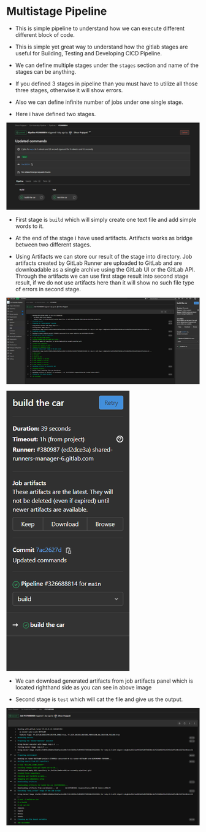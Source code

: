 # Multistage Pipeline

- This is simple pipeline to understand how we can execute different different block of code.

- This is simple yet great way to understand how the gitlab stages are useful for Building, Testing and Developing CICD Pipeline.

- We can define multiple stages under the `stages` section and name of the stages can be anything.

- If you defined 3 stages in pipeline than you must have to utilize all those three stages, otherwise it will show errors.

- Also we can define infinite number of jobs under one single stage.

- Here i have defined two stages.

![Stages defined in Pipeline](https://github.com/imdhruv99/GitLab-CICD/blob/main/02%20MultiStage%20Pipeline/Images/01.png)

- First stage is `build` which will simply create one text file and add simple words to it.

- At the end of the stage i have used artifacts. Artifacts works as bridge between two different stages.

- Using Artifacts we can store our result of the stage into directory. Job artifacts created by GitLab Runner are uploaded to GitLab and are downloadable as a single archive using the GitLab UI or the GitLab API. Through the artifacts we can use first stage result into second stage result, if we do not use artifacts here than it will show no such file type of errors in second stage.

![First Stage output](https://github.com/imdhruv99/GitLab-CICD/blob/main/02%20MultiStage%20Pipeline/Images/02.png)

![Job artifacts](https://github.com/imdhruv99/GitLab-CICD/blob/main/02%20MultiStage%20Pipeline/Images/04.png)

- We can download generated artifacts from job artifacts panel which is located righthand side as you can see in above image

- Second stage is `test` which will cat the file and give us the output.

![Second stage output](https://github.com/imdhruv99/GitLab-CICD/blob/main/02%20MultiStage%20Pipeline/Images/03.png)